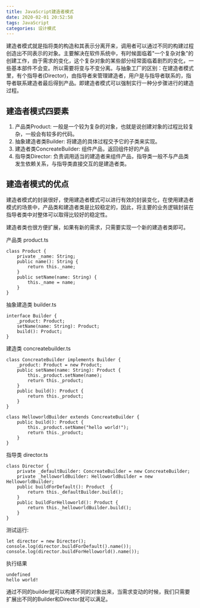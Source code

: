 ```yaml
---
title: JavaScript建造者模式
date: 2020-02-01 20:52:58
tags: JavaScript
categories: 设计模式
---
```


建造者模式就是指将类的构造和其表示分离开来，调用者可以通过不同的构建过程创造出不同表示的对象。主要解决在软件系统中，有时候面临着"一个复杂对象"的创建工作，由于需求的变化，这个复杂对象的某些部分经常面临着剧烈的变化，一些基本部件不会变。所以需要将变与不变分离。与抽象工厂的区别：在建造者模式里，有个指导者(Director)，由指导者来管理建造者，用户是与指导者联系的，指导者联系建造者最后得到产品。即建造者模式可以强制实行一种分步骤进行的建造过程。

<!-- more -->

##  建造者模式四要素

1. 产品类Product: 一般是一个较为复杂的对象，也就是说创建对象的过程比较复杂，一般会有较多的代码。
2. 抽象建造者类Builder: 将建造的具体过程交予它的子类来实现。
3. 建造者类ConcreateBuilder: 组件产品，返回组件好的产品
4. 指导类Director: 负责调用适当的建造者来组件产品，指导类一般不与产品类发生依赖关系，与指导类直接交互的是建造者类。

##  建造者模式的优点

建造者模式的封装很好，使用建造者模式可以进行有效的封装变化，在使用建造者模式的场景中，产品类和建造者类是比较稳定的，因此，将主要的业务逻辑封装在指导者类中对整体可以取得比较好的稳定性。

建造者类也很方便扩展，如果有新的需求，只需要实现一个新的建造者类即可。


产品类 product.ts
```
class Product {
    private _name: String;
    public name(): String {
        return this._name;
    }
    public setName(name: String) {
        this._name = name;
    }
}
```

抽象建造类 builder.ts
```
interface Builder {
    _product: Product;
    setName(name: String): Product;
    build(): Product;
}
```

建造类 concreatebuilder.ts
```
class ConcreateBuilder implements Builder {
    _product: Product = new Product;
    public setName(name: String): Product {
        this._product.setName(name);
        return this._product;
    }
    public build(): Product {
        return this._product;
    }
}

class HelloworldBuilder extends ConcreateBuilder {
    public build(): Product {
        this._product.setName("hello world!");
        return this._product;
    }
}
```

指导类 director.ts
```
class Director {
    private _defaultBuilder: ConcreateBuilder = new ConcreateBuilder;
    private _helloworldBuilder: HelloworldBuilder = new HelloworldBuilder;
    public buildForDefault(): Product  {
        return this._defaultBuilder.build();
    }
    public buildForHelloworld(): Product {
        return this._helloworldBuilder.build();
    }
}
```

测试运行:
```
let director = new Director();
console.log(director.buildForDefault().name());
console.log(director.buildForHelloworld().name());
```

执行结果
```
undefined
hello world!
```

通过不同的builder就可以构建不同的对象出来，当需求变动的时候，我们只需要扩展出不同的Builder和Director就可以满足。
